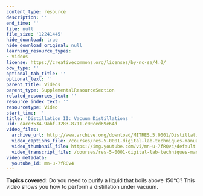 ```yaml
---
content_type: resource
description: ''
end_time: ''
file: null
file_size: '12241445'
hide_download: true
hide_download_original: null
learning_resource_types:
- Videos
license: https://creativecommons.org/licenses/by-nc-sa/4.0/
ocw_type: ''
optional_tab_title: ''
optional_text: ''
parent_title: Videos
parent_type: SupplementalResourceSection
related_resources_text: ''
resource_index_text: ''
resourcetype: Video
start_time: ''
title: 'Distillation II: Vacuum Distillations '
uid: eacc3534-9abf-3283-8711-c00ced69e64d
video_files:
  archive_url: http://www.archive.org/download/MITRES.5.0001/DistillationIi_MitDigitalLabTechniquesManual.mp4
  video_captions_file: /courses/res-5-0001-digital-lab-techniques-manual-spring-2007/dfba4140f5455226880c0f25af02b9d3_mn-u-7fRQv4.vtt
  video_thumbnail_file: https://img.youtube.com/vi/mn-u-7fRQv4/default.jpg
  video_transcript_file: /courses/res-5-0001-digital-lab-techniques-manual-spring-2007/2a9a6c0cc30caa7c0d942d3be6401102_mn-u-7fRQv4.pdf
video_metadata:
  youtube_id: mn-u-7fRQv4
---
```


**Topics covered:** Do you need to purify a liquid that boils above 150°C? This video shows you how to perform a distillation under vacuum.

